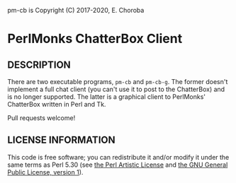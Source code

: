 pm-cb is Copyright (C) 2017-2020, E. Choroba

PerlMonks ChatterBox Client
==

DESCRIPTION
--

There are two executable programs, `pm-cb` and `pm-cb-g`. The former
doesn't implement a full chat client (you can't use it to post to the
ChatterBox) and is no longer supported. The latter is a graphical
client to PerlMonks' ChatterBox written in Perl and Tk.

Pull requests welcome!

LICENSE INFORMATION
--

This code is free software; you can redistribute it and/or modify it
under the same terms as Perl 5.30 (see [the Perl Artistic
License](https://perldoc.pl/perlartistic) and [the GNU General Public
License, version 1](https://perldoc.pl/perlgpl)).


